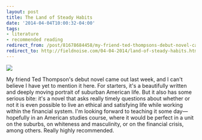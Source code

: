 ```yaml
---
layout: post
title: The Land of Steady Habits
date: '2014-04-04T10:00:32-04:00'
tags:
- literature
- recommended reading
redirect_from: /post/81678684458/my-friend-ted-thompsons-debut-novel-came-out-last/
redirect_to: http://fieldnoise.com/04-04-2014/land-of-steady-habits.html
---
```


![](http://mirandabw.com/wp-content/uploads/2014/04/TedThompsonLand-of-Steady-Habits-cover.jpg)

My friend Ted Thompson's debut novel came out last week, and I can't believe I have yet to mention it here. For starters, it's a beautifully written and deeply moving portrait of suburban American life. But it also has some serious bite: it's a novel that asks really timely questions about whether or not it is even possible to live an ethical and satisfying life while working within the financial system. I'm looking forward to teaching it some day—hopefully in an American studies course, where it would be perfect in a unit on the suburbs, on whiteness and masculinity, or on the financial crisis, among others. Really highly recommended.
